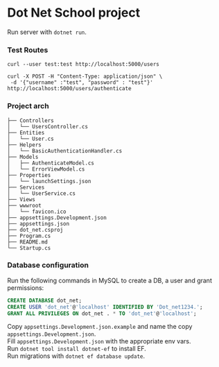# Dot Net School project

Run server with `dotnet run`.

### Test Routes

`curl --user test:test http://localhost:5000/users`

```
curl -X POST -H "Content-Type: application/json" \
 -d '{"username" :"test", "password" : "test"}' http://localhost:5000/users/authenticate
```

### Project arch

```
├── Controllers
│   └── UsersController.cs
├── Entities
│   └── User.cs
├── Helpers
│   └── BasicAuthenticationHandler.cs
├── Models
│   ├── AuthenticateModel.cs
│   └── ErrorViewModel.cs
├── Properties
│   └── launchSettings.json
├── Services
│   └── UserService.cs
├── Views
├── wwwroot
│   └── favicon.ico
├── appsettings.Development.json
├── appsettings.json
├── dot_net.csproj
├── Program.cs
├── README.md
└── Startup.cs
```

### Database configuration

Run the following commands in MySQL to create a DB, a user and grant permissions:

```sql
CREATE DATABASE dot_net;
CREATE USER 'dot_net'@'localhost' IDENTIFIED BY 'Dot_net1234.';
GRANT ALL PRIVILEGES ON dot_net . * TO 'dot_net'@'localhost';
```

Copy `appsettings.Development.json.example` and name the copy `appsettings.Development.json`.  
Fill `appsettings.Development.json` with the appropriate env vars.  
Run `dotnet tool install dotnet-ef` to install EF.  
Run migrations with `dotnet ef database update`.
